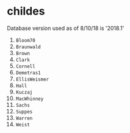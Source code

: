 # childes

Database version used as of 8/10/18 is '2018.1'

1. `Bloom70`
2. `Braunwald`
3. `Brown`
4. `Clark`
5. `Cornell`
6. `Demetras1`
7. `EllisWeismer`
8. `Hall`
9. `Kuczaj`
10. `MacWhinney`
11. `Sachs`
12. `Suppes`
13. `Warren`
14. `Weist`


